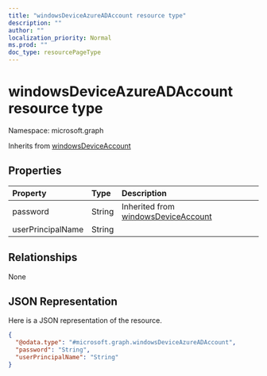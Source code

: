 ```yaml
---
title: "windowsDeviceAzureADAccount resource type"
description: ""
author: ""
localization_priority: Normal
ms.prod: ""
doc_type: resourcePageType
---
```


# windowsDeviceAzureADAccount resource type


Namespace: microsoft.graph




Inherits from [windowsDeviceAccount](../resources/windowsdeviceaccount.md)

## Properties
|Property|Type|Description|
|:---|:---|:---|
|password|String| Inherited from [windowsDeviceAccount](../resources/intune-devices-windowsdeviceaccount.md)|
|userPrincipalName|String||

## Relationships
None

## JSON Representation
Here is a JSON representation of the resource.
<!-- {
  "blockType": "resource",
  "@odata.type": "microsoft.graph.windowsDeviceAzureADAccount"
}
-->
``` json
{
  "@odata.type": "#microsoft.graph.windowsDeviceAzureADAccount",
  "password": "String",
  "userPrincipalName": "String"
}
```

